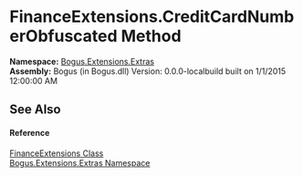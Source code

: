 # FinanceExtensions.CreditCardNumberObfuscated Method 
 

**Namespace:**&nbsp;<a href="N_Bogus_Extensions_Extras">Bogus.Extensions.Extras</a><br />**Assembly:**&nbsp;Bogus (in Bogus.dll) Version: 0.0.0-localbuild built on 1/1/2015 12:00:00 AM

## See Also


#### Reference
<a href="T_Bogus_Extensions_Extras_FinanceExtensions">FinanceExtensions Class</a><br /><a href="N_Bogus_Extensions_Extras">Bogus.Extensions.Extras Namespace</a><br />
